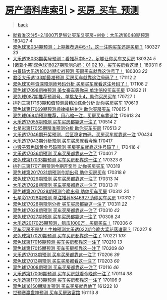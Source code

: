 [房产语料库索引](../../README.md)  > [买房_买车_预测](买房_买车_预测.md)
====
> [back](../README.md)

- [就看准这注5+2,1600万足够让买车又买房+创业：大乐透18048期预测](http://jkwz.applinzi.com/ittc/7096351753840886794.html#%E5%B0%B1%E7%9C%8B%E5%87%86%E8%BF%99%E6%B3%A85%2B2%2C1600%E4%B8%87%E8%B6%B3%E5%A4%9F%E8%AE%A9%E4%B9%B0%E8%BD%A6%E5%8F%88%E4%B9%B0%E6%88%BF%2B%E5%88%9B%E4%B8%9A%EF%BC%9A%E5%A4%A7%E4%B9%90%E9%80%8F18048%E6%9C%9F%E9%A2%84%E6%B5%8B) 180427 *4* 
- [双色球18034期预测：上期推荐选中5+1，这一注购买车还是买房？](http://jkwz.applinzi.com/ittc/7084848897971454983.html#%E5%8F%8C%E8%89%B2%E7%90%8318034%E6%9C%9F%E9%A2%84%E6%B5%8B%EF%BC%9A%E4%B8%8A%E6%9C%9F%E6%8E%A8%E8%8D%90%E9%80%89%E4%B8%AD5%2B1%EF%BC%8C%E8%BF%99%E4%B8%80%E6%B3%A8%E8%B4%AD%E4%B9%B0%E8%BD%A6%E8%BF%98%E6%98%AF%E4%B9%B0%E6%88%BF%EF%BC%9F) 180327 *33* 
- [大乐透18033期奖号预测：看推荐中5+2，足够让你买车又买房](http://jkwz.applinzi.com/ittc/7083710478260110342.html#%E5%A4%A7%E4%B9%90%E9%80%8F18033%E6%9C%9F%E5%A5%96%E5%8F%B7%E9%A2%84%E6%B5%8B%EF%BC%9A%E7%9C%8B%E6%8E%A8%E8%8D%90%E4%B8%AD5%2B2%EF%BC%8C%E8%B6%B3%E5%A4%9F%E8%AE%A9%E4%BD%A0%E4%B9%B0%E8%BD%A6%E5%8F%88%E4%B9%B0%E6%88%BF) 180324 *5* 
- [[诸葛小芸]双色球18027期预测杀码：01 02 10，买车买房看这里！](http://jkwz.applinzi.com/ittc/7079015282192679947.html#%5B%E8%AF%B8%E8%91%9B%E5%B0%8F%E8%8A%B8%5D%E5%8F%8C%E8%89%B2%E7%90%8318027%E6%9C%9F%E9%A2%84%E6%B5%8B%E6%9D%80%E7%A0%81%EF%BC%9A01+02+10%EF%BC%8C%E4%B9%B0%E8%BD%A6%E4%B9%B0%E6%88%BF%E7%9C%8B%E8%BF%99%E9%87%8C%EF%BC%81) 180311 *6* 
- [白景琦大乐透18024期实战预测 买房买车就靠这注号了！](http://jkwz.applinzi.com/ittc/7075885856026264587.html#%E7%99%BD%E6%99%AF%E7%90%A6%E5%A4%A7%E4%B9%90%E9%80%8F18024%E6%9C%9F%E5%AE%9E%E6%88%98%E9%A2%84%E6%B5%8B+%E4%B9%B0%E6%88%BF%E4%B9%B0%E8%BD%A6%E5%B0%B1%E9%9D%A0%E8%BF%99%E6%B3%A8%E5%8F%B7%E4%BA%86%EF%BC%81) 180303 *22* 
- [君臣大乐透133期最准预测 买房买车就靠这注号码了！](http://jkwz.applinzi.com/ittc/7035144109872907281.html#%E5%90%9B%E8%87%A3%E5%A4%A7%E4%B9%90%E9%80%8F133%E6%9C%9F%E6%9C%80%E5%87%86%E9%A2%84%E6%B5%8B+%E4%B9%B0%E6%88%BF%E4%B9%B0%E8%BD%A6%E5%B0%B1%E9%9D%A0%E8%BF%99%E6%B3%A8%E5%8F%B7%E7%A0%81%E4%BA%86%EF%BC%81) 171112 *2* 
- [双色球10年资深预测师号码分析 买房买车就看这注号码了！](http://jkwz.applinzi.com/ittc/7033524736632554513.html#%E5%8F%8C%E8%89%B2%E7%90%8310%E5%B9%B4%E8%B5%84%E6%B7%B1%E9%A2%84%E6%B5%8B%E5%B8%88%E5%8F%B7%E7%A0%81%E5%88%86%E6%9E%90+%E4%B9%B0%E6%88%BF%E4%B9%B0%E8%BD%A6%E5%B0%B1%E7%9C%8B%E8%BF%99%E6%B3%A8%E5%8F%B7%E7%A0%81%E4%BA%86%EF%BC%81) 171108 *2* 
- [双色球17098期神预测 美女豪车等你来 单注倍投买车买房](http://jkwz.applinzi.com/ittc/7004376879224849425.html#%E5%8F%8C%E8%89%B2%E7%90%8317098%E6%9C%9F%E7%A5%9E%E9%A2%84%E6%B5%8B+%E7%BE%8E%E5%A5%B3%E8%B1%AA%E8%BD%A6%E7%AD%89%E4%BD%A0%E6%9D%A5+%E5%8D%95%E6%B3%A8%E5%80%8D%E6%8A%95%E4%B9%B0%E8%BD%A6%E4%B9%B0%E6%88%BF) 170822 *11* 
- [双色球087期推荐预测号，单挑龙头4，助你买房买车](http://jkwz.applinzi.com/ittc/6994963712346424336.html#%E5%8F%8C%E8%89%B2%E7%90%83087%E6%9C%9F%E6%8E%A8%E8%8D%90%E9%A2%84%E6%B5%8B%E5%8F%B7%EF%BC%8C%E5%8D%95%E6%8C%91%E9%BE%99%E5%A4%B44%EF%BC%8C%E5%8A%A9%E4%BD%A0%E4%B9%B0%E6%88%BF%E4%B9%B0%E8%BD%A6) 170727 *1* 
- [排列三第17163期和值预测最精准综合分析 助你买房买车](http://jkwz.applinzi.com/ittc/6980826170684605444.html#%E6%8E%92%E5%88%97%E4%B8%89%E7%AC%AC17163%E6%9C%9F%E5%92%8C%E5%80%BC%E9%A2%84%E6%B5%8B%E6%9C%80%E7%B2%BE%E5%87%86%E7%BB%BC%E5%90%88%E5%88%86%E6%9E%90+%E5%8A%A9%E4%BD%A0%E4%B9%B0%E6%88%BF%E4%B9%B0%E8%BD%A6) 170619  
- [双色球第17069期预测规律揭秘关注 助你买房买车](http://jkwz.applinzi.com/ittc/6979440988538799108.html#%E5%8F%8C%E8%89%B2%E7%90%83%E7%AC%AC17069%E6%9C%9F%E9%A2%84%E6%B5%8B%E8%A7%84%E5%BE%8B%E6%8F%AD%E7%A7%98%E5%85%B3%E6%B3%A8+%E5%8A%A9%E4%BD%A0%E4%B9%B0%E6%88%BF%E4%B9%B0%E8%BD%A6) 170615 *1* 
- [双色球068期预测推荐，用心缩一注，买房买车靠这注](http://jkwz.applinzi.com/ittc/6978674468032349189.html#%E5%8F%8C%E8%89%B2%E7%90%83068%E6%9C%9F%E9%A2%84%E6%B5%8B%E6%8E%A8%E8%8D%90%EF%BC%8C%E7%94%A8%E5%BF%83%E7%BC%A9%E4%B8%80%E6%B3%A8%EF%BC%8C%E4%B9%B0%E6%88%BF%E4%B9%B0%E8%BD%A6%E9%9D%A0%E8%BF%99%E6%B3%A8) 170613 *34* 
- [大乐透17055期预测 买车买房都靠这一注了](http://jkwz.applinzi.com/ittc/6967457626550961156.html#%E5%A4%A7%E4%B9%90%E9%80%8F17055%E6%9C%9F%E9%A2%84%E6%B5%8B+%E4%B9%B0%E8%BD%A6%E4%B9%B0%E6%88%BF%E9%83%BD%E9%9D%A0%E8%BF%99%E4%B8%80%E6%B3%A8%E4%BA%86) 170514 *2* 
- [七星彩第17055期精准预测分析 助你买车买房](http://jkwz.applinzi.com/ittc/6967186578890818564.html#%E4%B8%83%E6%98%9F%E5%BD%A9%E7%AC%AC17055%E6%9C%9F%E7%B2%BE%E5%87%86%E9%A2%84%E6%B5%8B%E5%88%86%E6%9E%90+%E5%8A%A9%E4%BD%A0%E4%B9%B0%E8%BD%A6%E4%B9%B0%E6%88%BF) 170513 *2* 
- [大乐透17046期开奖预测，后区稳定四码，买房买车就靠这一注](http://jkwz.applinzi.com/ittc/6959893854424663045.html#%E5%A4%A7%E4%B9%90%E9%80%8F17046%E6%9C%9F%E5%BC%80%E5%A5%96%E9%A2%84%E6%B5%8B%EF%BC%8C%E5%90%8E%E5%8C%BA%E7%A8%B3%E5%AE%9A%E5%9B%9B%E7%A0%81%EF%BC%8C%E4%B9%B0%E6%88%BF%E4%B9%B0%E8%BD%A6%E5%B0%B1%E9%9D%A0%E8%BF%99%E4%B8%80%E6%B3%A8) 170424  
- [大乐透17043期分析预测 买车买房就看今晚](http://jkwz.applinzi.com/ittc/6957493306509493253.html#%E5%A4%A7%E4%B9%90%E9%80%8F17043%E6%9C%9F%E5%88%86%E6%9E%90%E9%A2%84%E6%B5%8B+%E4%B9%B0%E8%BD%A6%E4%B9%B0%E6%88%BF%E5%B0%B1%E7%9C%8B%E4%BB%8A%E6%99%9A) 170417  
- [小猴子双色球黄金号码预测 买房买车就靠这注号码了！](http://jkwz.applinzi.com/ittc/6956715687769801733.html#%E5%B0%8F%E7%8C%B4%E5%AD%90%E5%8F%8C%E8%89%B2%E7%90%83%E9%BB%84%E9%87%91%E5%8F%B7%E7%A0%81%E9%A2%84%E6%B5%8B+%E4%B9%B0%E6%88%BF%E4%B9%B0%E8%BD%A6%E5%B0%B1%E9%9D%A0%E8%BF%99%E6%B3%A8%E5%8F%B7%E7%A0%81%E4%BA%86%EF%BC%81) 170416 *4* 
- [大乐透17036期预测 买车买房都靠这一注了](http://jkwz.applinzi.com/ittc/6951499504615425028.html#%E5%A4%A7%E4%B9%90%E9%80%8F17036%E6%9C%9F%E9%A2%84%E6%B5%8B+%E4%B9%B0%E8%BD%A6%E4%B9%B0%E6%88%BF%E9%83%BD%E9%9D%A0%E8%BF%99%E4%B8%80%E6%B3%A8%E4%BA%86) 170401 *7* 
- [双色球第17033期预测 买车买房都靠这一注了](http://jkwz.applinzi.com/ittc/6948208462738752516.html#%E5%8F%8C%E8%89%B2%E7%90%83%E7%AC%AC17033%E6%9C%9F%E9%A2%84%E6%B5%8B+%E4%B9%B0%E8%BD%A6%E4%B9%B0%E6%88%BF%E9%83%BD%E9%9D%A0%E8%BF%99%E4%B8%80%E6%B3%A8%E4%BA%86) 170323 *6* 
- [排列三第17071期预测今期开奖号 助你买房买车](http://jkwz.applinzi.com/ittc/6946794733845349380.html#%E6%8E%92%E5%88%97%E4%B8%89%E7%AC%AC17071%E6%9C%9F%E9%A2%84%E6%B5%8B%E4%BB%8A%E6%9C%9F%E5%BC%80%E5%A5%96%E5%8F%B7+%E5%8A%A9%E4%BD%A0%E4%B9%B0%E6%88%BF%E4%B9%B0%E8%BD%A6) 170319  
- [双色球第2017031期预测今期出号 助你买房买车](http://jkwz.applinzi.com/ittc/6946485567100552197.html#%E5%8F%8C%E8%89%B2%E7%90%83%E7%AC%AC2017031%E6%9C%9F%E9%A2%84%E6%B5%8B%E4%BB%8A%E6%9C%9F%E5%87%BA%E5%8F%B7+%E5%8A%A9%E4%BD%A0%E4%B9%B0%E6%88%BF%E4%B9%B0%E8%BD%A6) 170318 *6* 
- [双色球17029期预测 买车买房都靠这一注了](http://jkwz.applinzi.com/ittc/6944512144480666628.html#%E5%8F%8C%E8%89%B2%E7%90%8317029%E6%9C%9F%E9%A2%84%E6%B5%8B+%E4%B9%B0%E8%BD%A6%E4%B9%B0%E6%88%BF%E9%83%BD%E9%9D%A0%E8%BF%99%E4%B8%80%E6%B3%A8%E4%BA%86) 170313 *14* 
- [大乐透17028期预测 买车买房都靠这一注了](http://jkwz.applinzi.com/ittc/6944511132936176644.html#%E5%A4%A7%E4%B9%90%E9%80%8F17028%E6%9C%9F%E9%A2%84%E6%B5%8B+%E4%B9%B0%E8%BD%A6%E4%B9%B0%E6%88%BF%E9%83%BD%E9%9D%A0%E8%BF%99%E4%B8%80%E6%B3%A8%E4%BA%86) 170313 *11* 
- [双色球第2017028期预测今晚出号 助你买车买房](http://jkwz.applinzi.com/ittc/6944195411396002820.html#%E5%8F%8C%E8%89%B2%E7%90%83%E7%AC%AC2017028%E6%9C%9F%E9%A2%84%E6%B5%8B%E4%BB%8A%E6%99%9A%E5%87%BA%E5%8F%B7+%E5%8A%A9%E4%BD%A0%E4%B9%B0%E8%BD%A6%E4%B9%B0%E6%88%BF) 170312 *20* 
- [七星彩17028期预测 单注推荐5846927助你买车买房](http://jkwz.applinzi.com/ittc/6944134209802339332.html#%E4%B8%83%E6%98%9F%E5%BD%A917028%E6%9C%9F%E9%A2%84%E6%B5%8B+%E5%8D%95%E6%B3%A8%E6%8E%A8%E8%8D%905846927%E5%8A%A9%E4%BD%A0%E4%B9%B0%E8%BD%A6%E4%B9%B0%E6%88%BF) 170312 *1* 
- [双色球17028期预测分析 买车买房都靠这一注了](http://jkwz.applinzi.com/ittc/6943732612832166916.html#%E5%8F%8C%E8%89%B2%E7%90%8317028%E6%9C%9F%E9%A2%84%E6%B5%8B%E5%88%86%E6%9E%90+%E4%B9%B0%E8%BD%A6%E4%B9%B0%E6%88%BF%E9%83%BD%E9%9D%A0%E8%BF%99%E4%B8%80%E6%B3%A8%E4%BA%86) 170311 *22* 
- [双色球17028期预测 买车买房都靠这一注了](http://jkwz.applinzi.com/ittc/6943367618756084740.html#%E5%8F%8C%E8%89%B2%E7%90%8317028%E6%9C%9F%E9%A2%84%E6%B5%8B+%E4%B9%B0%E8%BD%A6%E4%B9%B0%E6%88%BF%E9%83%BD%E9%9D%A0%E8%BF%99%E4%B8%80%E6%B3%A8%E4%BA%86) 170310 *43* 
- [双色球17027期预测 买车买房都靠这一注了](http://jkwz.applinzi.com/ittc/6942628329227289605.html#%E5%8F%8C%E8%89%B2%E7%90%8317027%E6%9C%9F%E9%A2%84%E6%B5%8B+%E4%B9%B0%E8%BD%A6%E4%B9%B0%E6%88%BF%E9%83%BD%E9%9D%A0%E8%BF%99%E4%B8%80%E6%B3%A8%E4%BA%86) 170308 *24* 
- [大乐透2017025期预测，狙击1000万，买房买车！](http://jkwz.applinzi.com/ittc/6941966622217733124.html#%E5%A4%A7%E4%B9%90%E9%80%8F2017025%E6%9C%9F%E9%A2%84%E6%B5%8B%EF%BC%8C%E7%8B%99%E5%87%BB1000%E4%B8%87%EF%BC%8C%E4%B9%B0%E6%88%BF%E4%B9%B0%E8%BD%A6%EF%BC%81) 170306 *6* 
- [买车买房不是梦！牛神预测大乐透022期今晚大奖花落谁家？](http://jkwz.applinzi.com/ittc/6939264030098326533.html#%E4%B9%B0%E8%BD%A6%E4%B9%B0%E6%88%BF%E4%B8%8D%E6%98%AF%E6%A2%A6%EF%BC%81%E7%89%9B%E7%A5%9E%E9%A2%84%E6%B5%8B%E5%A4%A7%E4%B9%90%E9%80%8F022%E6%9C%9F%E4%BB%8A%E6%99%9A%E5%A4%A7%E5%A5%96%E8%8A%B1%E8%90%BD%E8%B0%81%E5%AE%B6%EF%BC%9F) 170227 *8* 
- [双色球第17020期预测 买车买房都靠这一注了](http://jkwz.applinzi.com/ittc/6937034896563504133.html#%E5%8F%8C%E8%89%B2%E7%90%83%E7%AC%AC17020%E6%9C%9F%E9%A2%84%E6%B5%8B+%E4%B9%B0%E8%BD%A6%E4%B9%B0%E6%88%BF%E9%83%BD%E9%9D%A0%E8%BF%99%E4%B8%80%E6%B3%A8%E4%BA%86) 170221 *103* 
- [双色球第17016期预测 买车买房都靠这一注了](http://jkwz.applinzi.com/ittc/6932965846870918149.html#%E5%8F%8C%E8%89%B2%E7%90%83%E7%AC%AC17016%E6%9C%9F%E9%A2%84%E6%B5%8B+%E4%B9%B0%E8%BD%A6%E4%B9%B0%E6%88%BF%E9%83%BD%E9%9D%A0%E8%BF%99%E4%B8%80%E6%B3%A8%E4%BA%86) 170210 *13* 
- [双色球第17015期预测 买车买房都靠这一注了](http://jkwz.applinzi.com/ittc/6932602508932547588.html#%E5%8F%8C%E8%89%B2%E7%90%83%E7%AC%AC17015%E6%9C%9F%E9%A2%84%E6%B5%8B+%E4%B9%B0%E8%BD%A6%E4%B9%B0%E6%88%BF%E9%83%BD%E9%9D%A0%E8%BF%99%E4%B8%80%E6%B3%A8%E4%BA%86) 170209 *60* 
- [大乐透17013期预测 买车买房都靠这一注了](http://jkwz.applinzi.com/ittc/6931464030287037445.html#%E5%A4%A7%E4%B9%90%E9%80%8F17013%E6%9C%9F%E9%A2%84%E6%B5%8B+%E4%B9%B0%E8%BD%A6%E4%B9%B0%E6%88%BF%E9%83%BD%E9%9D%A0%E8%BF%99%E4%B8%80%E6%B3%A8%E4%BA%86) 170206 *39* 
- [双色球17013期预测 买车买房都看这一注了](http://jkwz.applinzi.com/ittc/6930347737949406212.html#%E5%8F%8C%E8%89%B2%E7%90%8317013%E6%9C%9F%E9%A2%84%E6%B5%8B+%E4%B9%B0%E8%BD%A6%E4%B9%B0%E6%88%BF%E9%83%BD%E7%9C%8B%E8%BF%99%E4%B8%80%E6%B3%A8%E4%BA%86) 170203 *60* 
- [双色球17008期预测 买车买房都靠这一注了](http://jkwz.applinzi.com/ittc/6923661050842186757.html#%E5%8F%8C%E8%89%B2%E7%90%8317008%E6%9C%9F%E9%A2%84%E6%B5%8B+%E4%B9%B0%E8%BD%A6%E4%B9%B0%E6%88%BF%E9%83%BD%E9%9D%A0%E8%BF%99%E4%B8%80%E6%B3%A8%E4%BA%86) 170116 *46* 
- [大乐透第17006期预测 买车买房就看今晚这一注了](http://jkwz.applinzi.com/ittc/6922919978595779588.html#%E5%A4%A7%E4%B9%90%E9%80%8F%E7%AC%AC17006%E6%9C%9F%E9%A2%84%E6%B5%8B+%E4%B9%B0%E8%BD%A6%E4%B9%B0%E6%88%BF%E5%B0%B1%E7%9C%8B%E4%BB%8A%E6%99%9A%E8%BF%99%E4%B8%80%E6%B3%A8%E4%BA%86) 170114 *38* 
- [大乐透第17003期预测 买车买房都靠这一注了](http://jkwz.applinzi.com/ittc/6920016934514197508.html#%E5%A4%A7%E4%B9%90%E9%80%8F%E7%AC%AC17003%E6%9C%9F%E9%A2%84%E6%B5%8B+%E4%B9%B0%E8%BD%A6%E4%B9%B0%E6%88%BF%E9%83%BD%E9%9D%A0%E8%BF%99%E4%B8%80%E6%B3%A8%E4%BA%86) 170106 *9* 
- [双色球16150期精准预测 买车买房就靠他了](http://jkwz.applinzi.com/ittc/6914394041877005317.html#%E5%8F%8C%E8%89%B2%E7%90%8316150%E6%9C%9F%E7%B2%BE%E5%87%86%E9%A2%84%E6%B5%8B+%E4%B9%B0%E8%BD%A6%E4%B9%B0%E6%88%BF%E5%B0%B1%E9%9D%A0%E4%BB%96%E4%BA%86) 161222 *10* 
- [世预赛赢盘神预测 买车买房致富路](http://jkwz.applinzi.com/ittc/6899933177178489860.html#%E4%B8%96%E9%A2%84%E8%B5%9B%E8%B5%A2%E7%9B%98%E7%A5%9E%E9%A2%84%E6%B5%8B+%E4%B9%B0%E8%BD%A6%E4%B9%B0%E6%88%BF%E8%87%B4%E5%AF%8C%E8%B7%AF) 161113 *8* 
